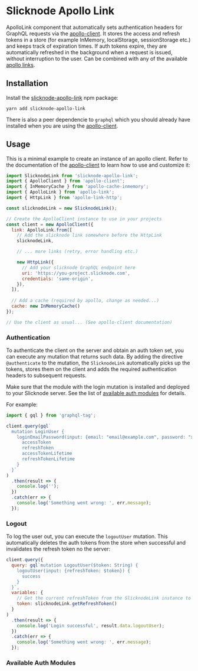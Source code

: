 # Slicknode Apollo Link

ApolloLink component that automatically sets authentication headers for GraphQL requests via the [apollo-client](https://www.apollographql.com/client). It stores the access and refresh tokens in a store (for example InMemory, localStorage, sessionStorage etc.) and keeps track of expiration times. 
If auth tokens expire, they are automatically refreshed in the background when a request is issued, without interruption to the user. Can be combined with any of the available [apollo links](https://www.apollographql.com/docs/link/#linkslist).

## Installation

Install the [slicknode-apollo-link](https://github.com/slicknode/slicknode-apollo-link) npm package: 

    yarn add slicknode-apollo-link

There is also a peer dependencie to `graphql` which you should already have installed when you are using the [apollo-client](https://www.apollographql.com/client).

## Usage

This is a minimal example to create an instance of an apollo client. Refer to the documentation of the
[apollo-client](https://www.apollographql.com/client) to learn how to use and customize it: 

```javascript
import SlicknodeLink from 'slicknode-apollo-link';
import { ApolloClient } from 'apollo-client';
import { InMemoryCache } from 'apollo-cache-inmemory';
import { ApolloLink } from 'apollo-link';
import { HttpLink } from 'apollo-link-http';

const slicknodeLink = new SlicknodeLink();

// Create the ApolloClient instance to use in your projects
const client = new ApolloClient({
  link: ApolloLink.from([
    // Add the slicknode link somewhere before the HttpLink
    slicknodeLink,

    // ... more links (retry, error handling etc.)

    new HttpLink({
      // Add your slicknode GraphQL endpoint here
      uri: 'https://you-project.slicknode.com',
      credentials: 'same-origin',
    }),
  ]),
  
  // Add a cache (required by apollo, change as needed...)
  cache: new InMemoryCache()
});

// Use the client as usual... (See apollo-client documentation)
```

### Authentication

To authenticate the client on the server and obtain an auth token set, you can execute any mutation 
that returns such data. By adding the directive `@authenticate` to the mutation, the `SlicknodeLink`
automatically picks up the tokens, stores them on the client and adds the required authentication headers
to subsequent requests. 

Make sure that the module with the login mutation is installed and deployed to your Slicknode server. See the list of
[available auth modules](#available-auth-modules) for details.

For example:

```javascript
import { gql } from 'graphql-tag';

client.query(gql`
  mutation LoginUser {
    loginEmailPassword(input: {email: "email@example.com", password: "xyz123"}) @authenticate {
      accessToken
      refreshToken
      accessTokenLifetime
      refreshTokenLifetime
    }
  }`
)
  .then(result => {
    console.log('');
  })
  .catch(err => {
    console.log('Something went wrong: ', err.message);
  });
```


### Logout

To log the user out, you can execute the `logoutUser` mutation. This automatically deletes the auth tokens
from the store when successful and invalidates the refresh token no the server: 

```javascript
client.query({
  query: gql`mutation LogoutUser($token: String) {
    logoutUser(input: {refreshToken: $token}) {
      success
    }
  }`,
  variables: {
    // Get the current refreshToken from the SlicknodeLink instance to invalidate it on the server
    token: slicknodeLink.getRefreshToken()
  }
)
  .then(result => {
    console.log('Login successful', result.data.logoutUser);
  })
  .catch(err => {
    console.log('Something went wrong: ', err.message);
  });
```

### Available Auth Modules


